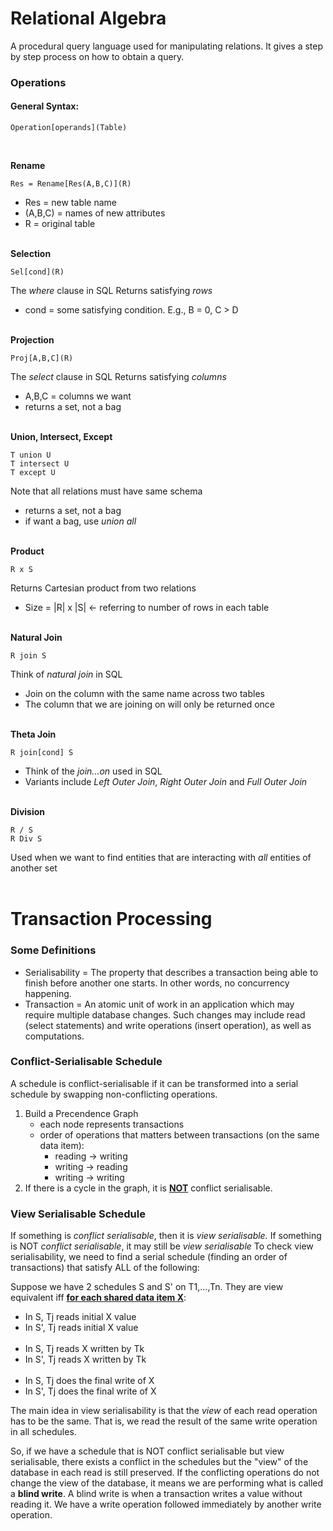# Relational Algebra

A procedural query language used for manipulating relations.
It gives a step by step process on how to obtain a query.

### Operations

#### General Syntax:

```
Operation[operands](Table)
```

<br>

**Rename**

```
Res = Rename[Res(A,B,C)](R)
```

- Res = new table name
- (A,B,C) = names of new attributes
- R = original table
  <br><br>

**Selection**

```
Sel[cond](R)
```

The _where_ clause in SQL
Returns satisfying _rows_

- cond = some satisfying condition. E.g., B = 0, C > D
  <br><br>

**Projection**

```
Proj[A,B,C](R)
```

The _select_ clause in SQL
Returns satisfying _columns_

- A,B,C = columns we want
- returns a set, not a bag
  <br><br>

**Union, Intersect, Except**

```
T union U
T intersect U
T except U
```

Note that all relations must have same schema

- returns a set, not a bag
- if want a bag, use _union all_
  <br><br>

**Product**

```
R x S
```

Returns Cartesian product from two relations

- Size = |R| x |S| ← referring to number of rows in each table
  <br><br>

**Natural Join**

```
R join S
```

Think of _natural join_ in SQL

- Join on the column with the same name across two tables
- The column that we are joining on will only be returned once
  <br><br>

**Theta Join**

```
R join[cond] S
```

- Think of the _join...on_ used in SQL
- Variants include _Left Outer Join_, _Right Outer Join_ and _Full Outer Join_
  <br><br>

**Division**

```
R / S
R Div S
```

Used when we want to find entities that are interacting with _all_ entities of another set
<br><br>

# Transaction Processing

### Some Definitions

- Serialisability = The property that describes a transaction being able to finish before another one starts. In other words, no concurrency happening.
- Transaction = An atomic unit of work in an application which may require multiple database changes. Such changes may include read (select statements) and write operations (insert operation), as well as computations.

### Conflict-Serialisable Schedule

A schedule is conflict-serialisable if it can be transformed into a serial schedule by swapping non-conflicting operations.

1. Build a Precendence Graph
   - each node represents transactions
   - order of operations that matters between transactions (on the same data item):
     - reading → writing
     - writing → reading
     - writing → writing
2. If there is a cycle in the graph, it is <u><b>NOT</b></u> conflict serialisable.

### View Serialisable Schedule

If something is _conflict serialisable_, then it is _view serialisable._
If something is NOT _conflict serialisable_, it may still be _view serialisable_
To check view serialisability, we need to find a serial schedule (finding an order of transactions) that satisfy ALL of the following:

Suppose we have 2 schedules S and S' on T1,...,Tn. They are view equivalent iff <u><b>for each shared data item X</b></u>:

- In S, Tj reads initial X value
- In S', Tj reads initial X value
  <br><br>
- In S, Tj reads X written by Tk
- In S', Tj reads X written by Tk
  <br><br>
- In S, Tj does the final write of X
- In S', Tj does the final write of X

The main idea in view serialisability is that the _view_ of each read operation has to be the same. That is, we read the result of the same write operation in all schedules.

So, if we have a schedule that is NOT conflict serialisable but view serialisable, there exists a conflict in the schedules but the "view" of the database in each read is still preserved.
If the conflicting operations do not change the view of the database, it means we are performing what is called a **blind write**. A blind write is when a transaction writes a value without reading it. We have a write operation followed immediately by another write operation.
